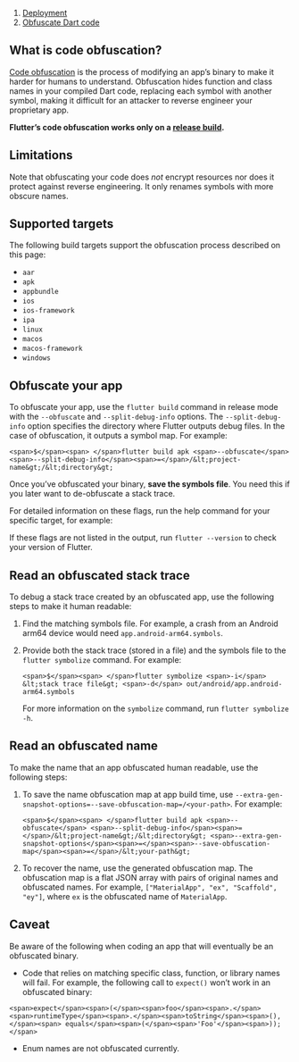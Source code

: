 1.  [Deployment](https://docs.flutter.dev/deployment)
2.  [Obfuscate Dart code](https://docs.flutter.dev/deployment/obfuscate)

## What is code obfuscation?

[Code obfuscation](https://en.wikipedia.org/wiki/Obfuscation_(software)) is the process of modifying an app’s binary to make it harder for humans to understand. Obfuscation hides function and class names in your compiled Dart code, replacing each symbol with another symbol, making it difficult for an attacker to reverse engineer your proprietary app.

**Flutter’s code obfuscation works only on a [release build](https://docs.flutter.dev/testing/build-modes#release).**

## Limitations

Note that obfuscating your code does _not_ encrypt resources nor does it protect against reverse engineering. It only renames symbols with more obscure names.

## Supported targets

The following build targets support the obfuscation process described on this page:

-   `aar`
-   `apk`
-   `appbundle`
-   `ios`
-   `ios-framework`
-   `ipa`
-   `linux`
-   `macos`
-   `macos-framework`
-   `windows`

## Obfuscate your app

To obfuscate your app, use the `flutter build` command in release mode with the `--obfuscate` and `--split-debug-info` options. The `--split-debug-info` option specifies the directory where Flutter outputs debug files. In the case of obfuscation, it outputs a symbol map. For example:

```
<span>$</span><span> </span>flutter build apk <span>--obfuscate</span> <span>--split-debug-info</span><span>=</span>/&lt;project-name&gt;/&lt;directory&gt;
```

Once you’ve obfuscated your binary, **save the symbols file**. You need this if you later want to de-obfuscate a stack trace.

For detailed information on these flags, run the help command for your specific target, for example:

If these flags are not listed in the output, run `flutter --version` to check your version of Flutter.

## Read an obfuscated stack trace

To debug a stack trace created by an obfuscated app, use the following steps to make it human readable:

1.  Find the matching symbols file. For example, a crash from an Android arm64 device would need `app.android-arm64.symbols`.
    
2.  Provide both the stack trace (stored in a file) and the symbols file to the `flutter symbolize` command. For example:
    
    ```
    <span>$</span><span> </span>flutter symbolize <span>-i</span> &lt;stack trace file&gt; <span>-d</span> out/android/app.android-arm64.symbols
    ```
    
    For more information on the `symbolize` command, run `flutter symbolize -h`.
    

## Read an obfuscated name

To make the name that an app obfuscated human readable, use the following steps:

1.  To save the name obfuscation map at app build time, use `--extra-gen-snapshot-options=--save-obfuscation-map=/<your-path>`. For example:
    
    ```
    <span>$</span><span> </span>flutter build apk <span>--obfuscate</span> <span>--split-debug-info</span><span>=</span>/&lt;project-name&gt;/&lt;directory&gt; <span>--extra-gen-snapshot-options</span><span>=</span><span>--save-obfuscation-map</span><span>=</span>/&lt;your-path&gt;
    ```
    
2.  To recover the name, use the generated obfuscation map. The obfuscation map is a flat JSON array with pairs of original names and obfuscated names. For example, `["MaterialApp", "ex", "Scaffold", "ey"]`, where `ex` is the obfuscated name of `MaterialApp`.
    

## Caveat

Be aware of the following when coding an app that will eventually be an obfuscated binary.

-   Code that relies on matching specific class, function, or library names will fail. For example, the following call to `expect()` won’t work in an obfuscated binary:

```
<span>expect</span><span>(</span><span>foo</span><span>.</span><span>runtimeType</span><span>.</span><span>toString</span><span>(),</span><span> equals</span><span>(</span><span>'Foo'</span><span>));</span>
```

-   Enum names are not obfuscated currently.